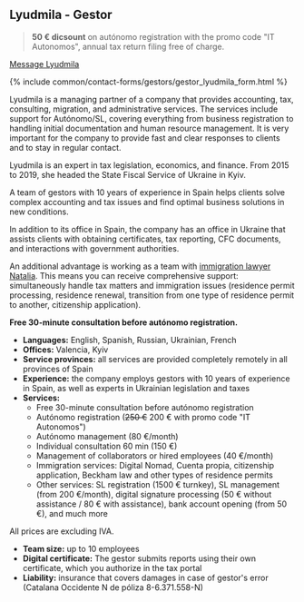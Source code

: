 <span id="lyudmila-d" class="legacy-anchor"></span>
<span id="lyudmila-d---gestor" class="legacy-anchor"></span>
## Lyudmila - Gestor

> **50 € dicsount** on autónomo registration with the promo code "IT Autonomos", annual tax return filing free of
> charge.

<a href="#" class="btn-contact-specialist" onclick="contactGestorLyudmila(); return false;">Message Lyudmila</a>

{% include common/contact-forms/gestors/gestor_lyudmila_form.html %}

Lyudmila is a managing partner of a company that provides accounting, tax, consulting, migration, and administrative
services. The services include support for Autónomo/SL, covering everything from business registration to handling
initial documentation and human resource management. It is very important for the company to provide fast and clear
responses to clients and to stay in regular contact.

Lyudmila is an expert in tax legislation, economics, and finance. From 2015 to 2019, she headed the State Fiscal Service
of Ukraine in Kyiv.

A team of gestors with 10 years of experience in Spain helps clients solve complex accounting and tax issues and find
optimal business solutions in new conditions.

In addition to its office in Spain, the company has an office in Ukraine that assists clients with obtaining
certificates, tax reporting, CFC documents, and interactions with government authorities.

An additional advantage is working as a team with [immigration lawyer Natalia](#natalya-d---immigration-lawyer).
This means you can receive comprehensive support: simultaneously handle tax matters and immigration
issues (residence permit processing, residence renewal, transition from one type of residence permit to another, citizenship application).

**Free 30-minute consultation before autónomo registration.**

- **Languages:** English, Spanish, Russian, Ukrainian, French
- **Offices:** Valencia, Kyiv
- **Service provinces:** all services are provided completely remotely in all provinces of Spain
- **Experience:** the company employs gestors with 10 years of experience in Spain, as well as experts in Ukrainian
  legislation and taxes
- **Services:**
    - Free 30-minute consultation before autónomo registration
    - Autónomo registration (<s>250 €</s> 200 € with promo code "IT Autonomos")
    - Autónomo management (80 €/month)
    - Individual consultation 60 min (150 €)
    - Management of collaborators or hired employees (40 €/month)
    - Immigration services: Digital Nomad, Cuenta propia, citizenship application, Beckham law and other types of residence permits
    - Other services: SL registration (1500 € turnkey), SL management (from 200 €/month), digital signature processing
      (50 € without assistance / 80 € with assistance), bank account opening (from 50 €), and much more

All prices are excluding IVA.

- **Team size:** up to 10 employees
- **Digital certificate:** The gestor submits reports using their own certificate, which you authorize in the tax portal
- **Liability:** insurance that covers damages in case of gestor's error (Catalana Occidente N de póliza 8-6.371.558-N)
